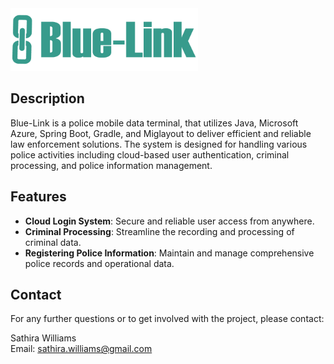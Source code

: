 <img src="src/main/resources/static/loginui/BLink_LoginUI_Logo.png" alt="Blue Link Logo" width="300" height="100"/>

## Description
Blue-Link is a police mobile data terminal, that utilizes Java, Microsoft Azure, Spring Boot, Gradle, and Miglayout to deliver efficient and reliable law enforcement solutions. The system is designed for handling various police activities including cloud-based user authentication, criminal processing, and police information management.

## Features
- **Cloud Login System**: Secure and reliable user access from anywhere.
- **Criminal Processing**: Streamline the recording and processing of criminal data.
- **Registering Police Information**: Maintain and manage comprehensive police records and operational data.

## Contact
For any further questions or to get involved with the project, please contact:

Sathira Williams  
Email: sathira.williams@gmail.com
